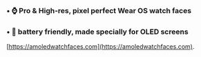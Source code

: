 ### • ⌚ Pro & High-res, pixel perfect Wear OS watch faces 
### • 🔋 battery friendly, made specially for OLED screens

[https://amoledwatchfaces.com](https://amoledwatchfaces.com).
